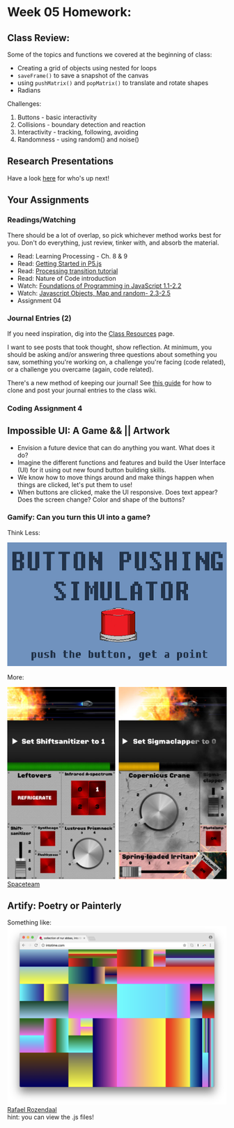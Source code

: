 # Week 05 Homework:

## Class Review:

Some of the topics and functions we covered at the beginning of class:

* Creating a grid of objects using nested for loops
* `saveFrame()` to save a snapshot of the canvas
* using `pushMatrix()` and `popMatrix()` to translate and rotate shapes
* Radians

Challenges:

1. Buttons - basic interactivity
2. Collisions - boundary detection and reaction
3. Interactivity - tracking, following, avoiding
4. Randomness - using random() and noise()


## Research Presentations

Have a look [here](https://github.com/pds-nyu-idm-cc/DM-GY-6063-Creative-Coding-Spring-2019-Stearns/blob/master/research_presentation.md) for who's up next!


## Your Assignments

### Readings/Watching

There should be a lot of overlap, so pick whichever method works best for you. Don't do everything, just review, tinker with, and absorb the material.

* Read: Learning Processing - Ch. 8 & 9
* Read: [Getting Started in P5.js](https://p5js.org/get-started/)
* Read: [Processing transition tutorial](https://github.com/processing/p5.js/wiki/Transitioning-from-Processing)
* Read: Nature of Code introduction
* Watch: [Foundations of Programming in JavaScript 1.1-2.2](https://www.youtube.com/playlist?list=PLRqwX-V7Uu6Zy51Q-x9tMWIv9cueOFTFA)
* Watch: [Javascript Objects, Map and random- 2.3-2.5](https://www.youtube.com/playlist?list=PLRqwX-V7Uu6Zy51Q-x9tMWIv9cueOFTFA)
* Assignment 04


### Journal Entries (2)

If you need inspiration, dig into the [Class Resources](https://github.com/pds-nyu-idm-cc/DM-GY-6063-Creative-Coding-Spring-2019-Stearns/blob/master/resources.md) page.

I want to see posts that took thought, show reflection. At minimum, you should be asking and/or answering three questions about something you saw, something you're working on, a challenge you're facing (code related), or a challenge you overcame (again, code related).

There's a new method of keeping our journal! See [this guide](https://github.com/pds-nyu-idm-cc/DM-GY-6063-Creative-Coding-Spring-2019-Stearns/blob/master/wiki_help/wiki_help.md) for how to clone and post your journal entries to the class wiki.

### Coding Assignment 4

## Impossible UI: A Game && || Artwork

* Envision a future device that can do anything you want. What does it do?
* Imagine the different functions and features and build the User Interface (UI) for it using out new found button building skills.
* We know how to move things around and make things happen when things are clicked, let's put them to use!
* When buttons are clicked, make the UI responsive. Does text appear? Does the screen change? Color and shape of the buttons?

### Gamify: Can you turn this UI into a game? 

Think Less:

![](images/button_game.png)

More:

![](images/spaceteam.png)
<br>[Spaceteam](https://spaceteam.ca/)

## Artify: Poetry or Painterly

Something like:
![](images/rozendaal.png)<br>
[Rafael Rozendaal](https://rhizome.org/editorial/2017/dec/08/rozendaal-the-path-to-abstraction/)<br>
hint: you can view the .js files!



